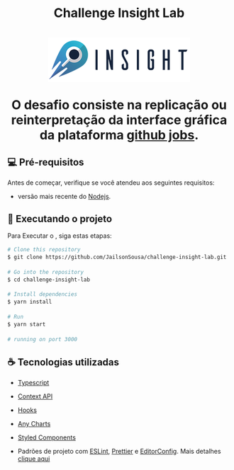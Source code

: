 <h1 align="center">Challenge Insight Lab<h1>

<p align="center">
  <img src="https://github.com/JailsonSousa/challenge-insight-lab/blob/main/LogoInsightColor.png" alt="Logotipo Insight Lab"/>
</p>

<p align="center">
 O desafio consiste na replicação ou reinterpretação da interface gráfica da plataforma <a href="https://jobs.github.com" target="_blank">github jobs</a>.
</p>



## 💻 Pré-requisitos

Antes de começar, verifique se você atendeu aos seguintes requisitos:

* versão mais recente do [Nodejs](https://nodejs.org/en/).

## 🚀 Executando o projeto <challenge-insight-lab>

Para Executar o <Challenge Insight Lab>, siga estas etapas:

```bash
# Clone this repository
$ git clone https://github.com/JailsonSousa/challenge-insight-lab.git

# Go into the repository
$ cd challenge-insight-lab

# Install dependencies
$ yarn install

# Run
$ yarn start

# running on port 3000
```

## ☕ Tecnologias utilizadas

- [Typescript](https://www.typescriptlang.org/)
- [Context API](https://pt-br.reactjs.org/docs/context.html)
- [Hooks](https://pt-br.reactjs.org/docs/hooks-intro.html)
- [Any Charts](https://www.anychart.com/pt/technical-integrations/samples/react-charts/)
- [Styled Components](https://styled-components.com/)

- Padrões de projeto com [ESLint](https://eslint.org/), [Prettier](https://prettier.io/) e [EditorConfig](https://editorconfig.org/). Mais detalhes [clique aqui](https://www.notion.so/Padr-es-de-projeto-com-ESLint-Prettier-e-EditorConfig-0b57b47a24724c859c0cf226aa0cc3a7)
